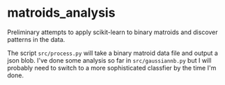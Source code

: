 # matroids_analysis
Preliminary attempts to apply scikit-learn to binary matroids and discover patterns in the data.

The script `src/process.py` will take a binary matroid data file and output a json blob.
I've done some analysis so far in `src/gaussiannb.py` but I will probably need to switch to a more sophisticated classfier by the time I'm done.
